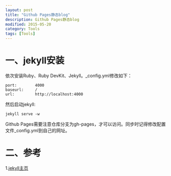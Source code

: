 ```yaml
---
layout: post
title: "Github Pages静态blog"
description: Github Pages静态blog
modified: 2015-05-20
category: Tools
tags: [Tools]
---
```


# 一、jekyll安装

依次安装Ruby、Ruby DevKit、Jekyll。_config.yml修改如下：

	port:        4000
	baseurl:     /
	url:         http://localhost:4000

然后启动jekyll:

	jekyll serve -w

Github Pages需要注意仓库分支为gh-pages，才可以访问。同步时记得修改配置文件_config.yml到自己的网址。

# 二、参考

1.[jekyll主页](http://jekyll.bootcss.com/)